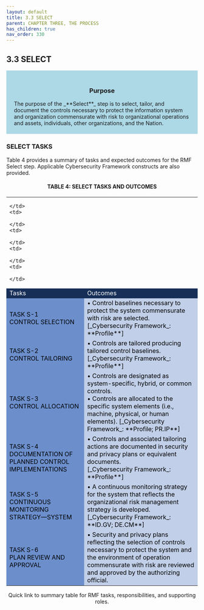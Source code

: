 ```yaml
---
layout: default
title: 3.3 SELECT  
parent: CHAPTER THREE, THE PROCESS
has_children: true 
nav_order: 330
---
```


## 3.3 SELECT 

<div style="background-color:lightblue; padding:20px" markdown="1">
<h3 style="text-align:center">Purpose</h3>
The purpose of the _**Select**_ step is to select, tailor, and document the controls necessary to protect the information system and organization commensurate with risk to organizational operations and assets, individuals, other organizations, and the Nation.
</div>

### SELECT TASKS 
Table 4 provides a summary of tasks and expected outcomes for the RMF Select step. Applicable Cybersecurity Framework constructs are also provided.

<h4 style='text-align:center'>TABLE 4: SELECT TASKS AND OUTCOMES</h4>

<table>
  <tr>
    <td>

    </td>
    <td>

    </td>
    <td>

    </td>
    <td>

    </td>
    <td>

    </td>
  </tr>
  <tr>
    <td colspan="2" style="background-color:#172f57">
<span style="color:#ffffff">Tasks</span>
    </td>
    <td colspan="3" style="background-color:#172f57">
<span style="color:#ffffff">Outcomes</span>
		</td>
	</tr>
  <tr>
    <td colspan="2" style="background-color:#6c8fcc">
<span style="color:#000000">
TASK S-1<br> 
CONTROL SELECTION  
</span>
    </td>
    <td colspan="3" style="background-color:#c1cfe8">
<span style="color:#000000" markdown="1">
• Control baselines necessary to protect the system commensurate with risk are selected.<br>
[_Cybersecurity Framework_: **Profile**]
</span>
    </td>
  </tr>

  <tr>
    <td colspan="2" style="background-color:#6c8fcc">
<span style="color:#000000">
TASK S-2<br>
CONTROL TAILORING
</span>
    </td>
    <td colspan="3" style="background-color:#c1cfe8">
<span style="color:#000000" markdown="1">
• Controls are tailored producing tailored control baselines.<br>
[_Cybersecurity Framework_: **Profile**]  
</span>
    </td>
  </tr>
  <tr>
    <td colspan="2" style="background-color:#6c8fcc">
<span style="color:#000000">
TASK S-3<br>
CONTROL ALLOCATION
</span>
    </td>
    <td colspan="3" style="background-color:#c1cfe8">
<span style="color:#000000" markdown="1">
• Controls are designated as system-specific, hybrid, or common controls.<br>
• Controls are allocated to the specific system elements (i.e., machine, physical, or human elements).
[_Cybersecurity Framework_: **Profile; PR.IP**]
</span>
    </td>
  </tr>
  <tr>
    <td colspan="2" style="background-color:#6c8fcc">
<span style="color:#000000">
TASK S-4<br>
DOCUMENTATION OF PLANNED CONTROL IMPLEMENTATIONS
</span>
    </td>
    <td colspan="3" style="background-color:#c1cfe8">
<span style="color:#000000" markdown="1">
• Controls and associated tailoring actions are documented in security and privacy plans or equivalent documents.<br>
[_Cybersecurity Framework_: **Profile**]
</span>
    </td>
  </tr>
  <tr>
    <td colspan="2" style="background-color:#6c8fcc">
<span style="color:#000000">
TASK S-5<br>
CONTINUOUS MONITORING STRATEGY—SYSTEM
</span>
    </td>
    <td colspan="3" style="background-color:#c1cfe8">
<span style="color:#000000" markdown="1">
• A continuous monitoring strategy for the system that reflects the organizational risk management strategy is developed.<br>
[_Cybersecurity Framework_: **ID.GV; DE.CM**]
</span>
    </td>
  </tr>
  <tr>
    <td colspan="2" style="background-color:#6c8fcc">
<span style="color:#000000">
TASK S-6<br>
PLAN REVIEW AND APPROVAL
</span>
    </td>
    <td colspan="3" style="background-color:#c1cfe8">
<span style="color:#000000" markdown="1">
• Security and privacy plans reflecting the selection of controls necessary to protect the system and the environment of operation commensurate with risk are reviewed and approved by the authorizing official.<br>
</span>
    </td>
  </tr>
</table>

<p style="text-align:center">Quick link to summary table for RMF tasks, responsibilities, and supporting roles.</p>




